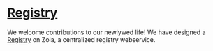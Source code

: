 # [Registry](https://www.zola.com/registry/jakeandheidi)

We welcome contributions to our newlywed life! We have designed a <a href="https://www.zola.com/registry/jakeandheidi" target="_blank">Registry</a> on Zola, a centralized registry webservice. 